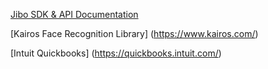 [Jibo SDK & API Documentation](https://developers.jibo.com/sdk/docs/)

[Kairos Face Recognition Library] (https://www.kairos.com/)

[Intuit Quickbooks] (https://quickbooks.intuit.com/)
